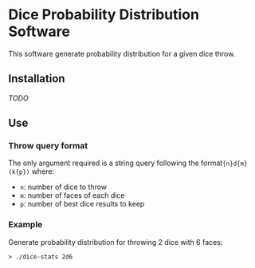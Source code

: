 # Dice Probability Distribution Software
This software generate probability distribution for a given dice throw.

## Installation
*TODO*
## Use
### Throw query format
The only argument required is a string query following the format`{n}d{m}(k{p})` where:
- `n`: number of dice to throw
- `m`: number of faces of each dice
- `p`: number of best dice results to keep
### Example
Generate probability distribution for throwing 2 dice with 6 faces:
```shell
> ./dice-stats 2d6
```
